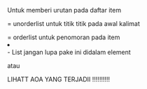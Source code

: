 Untuk memberi urutan pada daftar item
<ul></ul> = unorderlist untuk titik titik pada awal kalimat
<ol></ol> = orderlist untuk penomoran pada item
<li></li> - List jangan lupa pake ini didalam element <ul></ul> atau <ol></ol>
LIHATT AOA YANG TERJADII !!!!!!!!!!
